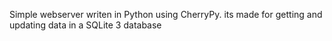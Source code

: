 Simple webserver writen in Python using CherryPy. its made for getting and updating data in a SQLite 3 database

